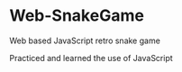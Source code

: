 # Web-SnakeGame
 Web based JavaScript retro snake game

 Practiced and learned the use of JavaScript
